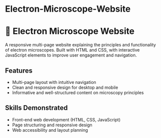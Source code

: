 # Electron-Microscope-Website
# 🔬 Electron Microscope Website

A responsive multi-page website explaining the principles and functionality of electron microscopes. Built with HTML and CSS, with interactive JavaScript elements to improve user engagement and navigation.

## Features
- Multi-page layout with intuitive navigation
- Clean and responsive design for desktop and mobile
- Informative and well-structured content on microscopy principles

## Skills Demonstrated
- Front-end web development (HTML, CSS, JavaScript)
- Page structuring and responsive design
- Web accessibility and layout planning

